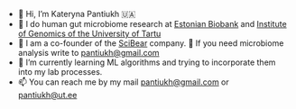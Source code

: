 - 👋 Hi, I’m Kateryna Pantiukh 🇺🇦
- 🦠 I do human gut microbiome research at [Estonian Biobank](biobank.ee) and [Institute of Genomics of the University of Tartu](https://genomics.ut.ee/en)
- 🧬 I am a co-founder of the [SciBear](https://sci-bear.com) company. 👀 If you need microbiome analysis write to pantiukh@gmail.com
- 🌱 I’m currently learning ML algorithms and trying to incorporate them into my lab processes.
- 📫 You can reach me by my mail pantiukh@gmail.com or pantiukh@ut.ee

<!---
Chartiza/Chartiza is a ✨ special ✨ repository because its `README.md` (this file) appears on your GitHub profile.
You can click the Preview link to take a look at your changes.
--->
